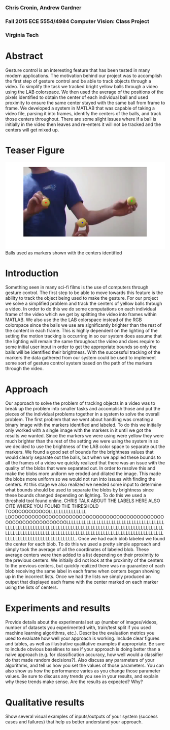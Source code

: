### Chris Cronin, Andrew Gardner
### Fall 2015 ECE 5554/4984 Computer Vision: Class Project
### Virginia Tech
  
# Abstract
Gesture control is an interesting feature that has been tested in many modern applications. The motivation behind our project was to accomplish the first step of gesture control and be able to track objects through a video. To simplify the task we tracked bright yellow balls through a video using the LAB colorspace. We then used the average of the positions of the pixels identified to obtain the center of each individual ball and used proximity to ensure the same center stayed with the same ball from frame to frame. We developed a system in MATLAB that was capable of taking a video file, parsing it into frames, identify the centers of the balls, and track those centers throughout. There are some slight issues where if a ball is initially in the video then leaves and re-enters it will not be tracked and the centers will get mixed up.

# Teaser Figure
![Balls with centers tracked](images/teaser.png)
Balls used as markers shown with the centers identified

# Introduction
Something seen in many sci-fi films is the use of computers through gesture control. The first step to be able to move towards this feature is the ability to track the object being used to make the gesture. For our project we solve a simplified problem and track the centers of yellow balls through a video. In order to do this we do some computations on each individual frame of the video which we get by splitting the video into frames within MATLAB. We also use the the LAB colorspace instead of the RGB colorspace since the balls we use are significantly brighter than the rest of the content in each frame. This is highly dependent on the lighting of the setting the motion tracking is occurring in so our system does assume that the lighting will remain the same throughout the video and does require to some initial user input in order to get the appropriate bounds so only the balls will be identified their brightness. With the successful tracking of the markers the data gathered from our system could be used to implement some sort of gesture control system based on the path of the markers through the video. 

# Approach
Our approach to solve the problem of tracking objects in a video was to break up the problem into smaller tasks and accomplish those and put the pieces of the individual problems together in a system to solve the overall problem. The first problem that we went about handling was creating a binary image with the markers identified and labeled. To do this we initially only worked with a single image with the markers in it until we got the results we wanted. Since the markers we were using were yellow they were much brighter than the rest of the setting we were using the system in so we decided to use the brightness of the LAB color space to separate out the markers. We found a good set of bounds for the brightness values that would clearly separate out the balls, but when we applied these bounds to all the frames of a video we quickly realized that there was an issue with the quality of the blobs that were separated out. In order to resolve this and make the blobs more uniform we eroded and dilated the image. This made the blobs more uniform so we would not run into issues with finding the centers. At this stage we also realized we needed some input to determine what bounds should be used to separate the blobs by brightness since these bounds changed depending on lighting. To do this we used a threshold tool found online. CHRIS TALK ABOUT THE LABELS HERE ALSO CITE WHERE YOU FOUND THE THRESHOLD TOOOOOOOOOOOOLLLLLLLLLLLLLLL LOOOOOOOOOOOOOOOOOOOOOOOOOOOOOOOOOOOOOOOOOOOOOOOOOOOOOOOOOOOOOOOOLLLLLLLLLLLLLLLLLLLLLLLLLLLLLLLLLLLLLLLLLLLLLLLLLLLLLLLLLLLLLLLLLLLLLLLLLLLLLLLLLLLLLLLLLLLLLLLLLLLLLLLLLLLLLLLLLLLLLLLLLLLLLLLLLLLLLLLLLLLLLLLLLLLLLLLLLLLLLLLLLLLLLLLLLLLLLLLLLLLLLLLLLLLLLLLLL. Once we had each blob labeled we found the center for each blob. To do this we used a pretty simple approach and simply took the average of all the coordinates of labeled blob. These average centers were then added to a list depending on their proximity to the previous centers. We initially did not look at the proximity of the centers to the previous centers, but quickly realized there was no guarantee of each blob receiving the same label in each frame when centers began showing up in the incorrect lists. Once we had the lists we simply produced an output that displayed each frame with the center marked on each marker using the lists of centers.  

# Experiments and results
Provide details about the experimental set up (number of images/videos, number of datasets you experimented with, train/test split if you used machine learning algorithms, etc.). Describe the evaluation metrics you used to evaluate how well your approach is working. Include clear figures and tables, as well as illustrative qualitative examples if appropriate. Be sure to include obvious baselines to see if your approach is doing better than a naive approach (e.g. for classification accuracy, how well would a classifier do that made random decisions?). Also discuss any parameters of your algorithms, and tell us how you set the values of those parameters. You can also show us how the performance varies as you change those parameter values. Be sure to discuss any trends you see in your results, and explain why these trends make sense. Are the results as expected? Why?

# Qualitative results
Show several visual examples of inputs/outputs of your system (success cases and failures) that help us better understand your approach. 
